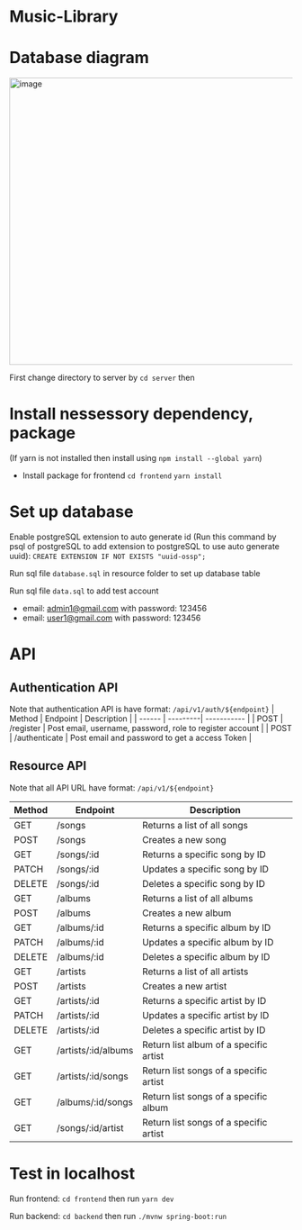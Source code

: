 # Music-Library

# Database diagram

<img width="510" alt="image" src="https://github.com/DangQuangHuy277/Music-Library/assets/62865419/c0a0e91f-0078-4d1f-aa11-d82513b78fee">


First change directory to server by ```cd server``` then

# Install nessessory dependency, package
(If yarn is not installed then install using ```npm install --global yarn```)
- Install package for frontend
```cd frontend```
```yarn install```

# Set up database
Enable postgreSQL extension to auto generate id 
(Run this command by psql of postgreSQL to add extension to postgreSQL to use auto generate uuid):
```CREATE EXTENSION IF NOT EXISTS "uuid-ossp";```

Run sql file ```database.sql``` in resource folder to set up database table

Run sql file ```data.sql``` to add test account
- email: admin1@gmail.com with password: 123456
- email: user1@gmail.com with password: 123456


# API
## Authentication API
Note that authentication API is have format: `/api/v1/auth/${endpoint}`
| Method | Endpoint | Description |
| ------ | ---------| ----------- |
| POST | /register | Post email, username, password, role to register account |
| POST | /authenticate | Post email and password to get a access Token |


## Resource API

Note that all API URL have format: `/api/v1/${endpoint}`

| Method | Endpoint | Description |
| ------ | ---------| ----------- |
| GET | /songs | Returns a list of all songs |
| POST | /songs | Creates a new song |
| GET | /songs/\:id | Returns a specific song by ID|
| PATCH | /songs/\:id | Updates a specific song by ID|
| DELETE | /songs/\:id | Deletes a specific song by ID|
| GET | /albums | Returns a list of all albums |
| POST | /albums | Creates a new album |
| GET | /albums/\:id | Returns a specific album by ID |
| PATCH | /albums/\:id | Updates a specific album by ID |
| DELETE | /albums/\:id | Deletes a specific album by ID |
| GET | /artists | Returns a list of all artists |
| POST | /artists | Creates a new artist |
| GET | /artists/\:id | Returns a specific artist by ID |
| PATCH | /artists/\:id | Updates a specific artist by ID |
| DELETE | /artists/\:id | Deletes a specific artist by ID |
| GET | /artists/\:id/albums | Return list album of a specific artist |
| GET | /artists/\:id/songs | Return list songs of a specific artist |
| GET | /albums/\:id/songs | Return list songs of a specific album |
| GET | /songs/\:id/artist | Return list songs of a specific artist |

# Test in localhost
Run frontend: ```cd frontend``` then run ```yarn dev```

Run backend: ```cd backend``` then run ```./mvnw spring-boot:run```



